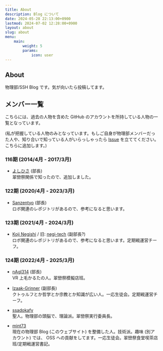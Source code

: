 ```yaml
---
title: About
description: Blog について
date: 2024-05-28 22:13:00+0900
lastmod: 2024-07-02 12:28:00+0900
layout: about
slug: about
menu:
    main:
        weight: 5
        params: 
            icon: user
---
```


## About
物理部/SSH Blog です。気が向いたら投稿してます。

## メンバー一覧
こちらには、過去の人物を含めた GitHub のアカウントを所持している人物の一覧となっています。

(私が把握している人物のみとなっています。もしご自身が物理部メンバーだった人や、知り合いで知っている人がいらっしゃったら [Issue](https://github.com/takasaki-physics/takasaki-physics.github.io/issues) を立ててください。こちらに追加します。)

### 116期 (2014/4月 - 2017/3月)
- [よしひさ](https://github.com/yosihisa) (部長)  
翠巒祭関係で知ったので、追加しました。

### 122期 (2020/4月 - 2023/3月)
- [Sanzentyo](https://github.com/Sanzentyo) (部長)  
ロボ関連のレポジトリがあるので、参考になると思います。

### 123期 (2021/4月 - 2024/3月)
- [Koji Negishi](https://github.com/koji1027) / 旧: [negi-tech](https://github.com/negi-tech) (副部長?)  
ロボ関連のレポジトリがあるので、参考になると思います。定期戦運営チーフ。

### 124期 (2022/4月 - 2025/3月)
- [nAgI314](https://github.com/nAgI314) (部長)  
VR 上毛かるたの人。翠巒祭模擬店班。

- [Izaak-Grinner](https://github.com/Izaak-Grinner) (副部長)  
クトゥルフとか哲学とか宗教とか知識が広い人。一応生徒会。定期戦運営チーフ。

- [ssadokafy](https://github.com/ssadokafy)  
聖人。物理部の頭脳で、理論派。翠巒祭実行委員長。

- [mint73](https://github.com/mint73)  
現在の物理部 Blog (このウェブサイト) を整備した人。技術派。趣味 (別アカウント) では、 OSS への貢献をしてます。一応生徒会。翠巒祭食堂喫茶店班/定期戦運営書記。
